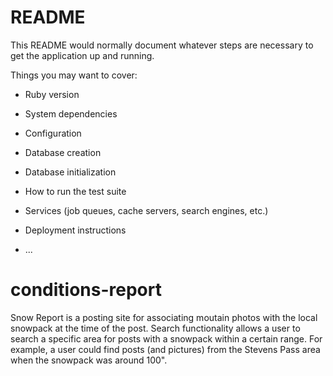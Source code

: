 # README

This README would normally document whatever steps are necessary to get the
application up and running.

Things you may want to cover:

* Ruby version

* System dependencies

* Configuration

* Database creation

* Database initialization

* How to run the test suite

* Services (job queues, cache servers, search engines, etc.)

* Deployment instructions

* ...
# conditions-report

Snow Report is a posting site for associating moutain photos with the local snowpack at the time of the post. Search functionality allows a user to search a specific area for posts with a snowpack within a certain range. For example, a user could find posts (and pictures) from the Stevens Pass area when the snowpack was around 100". 
